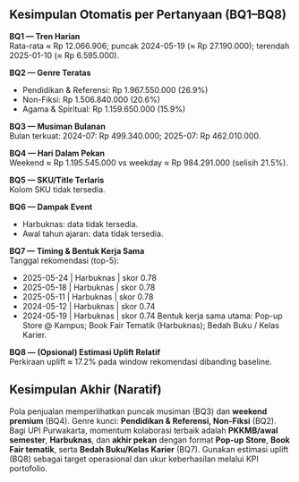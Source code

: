 ## Kesimpulan Otomatis per Pertanyaan (BQ1–BQ8)

**BQ1 — Tren Harian**  
Rata-rata ≈ Rp 12.066.906; puncak 2024-05-19 (≈ Rp 27.190.000); terendah 2025-01-10 (≈ Rp 6.595.000).

**BQ2 — Genre Teratas**  
- Pendidikan & Referensi: Rp 1.967.550.000 (26.9%)
- Non-Fiksi: Rp 1.506.840.000 (20.6%)
- Agama & Spiritual: Rp 1.159.650.000 (15.9%)

**BQ3 — Musiman Bulanan**  
Bulan terkuat: 2024-07: Rp 499.340.000; 2025-07: Rp 462.010.000.

**BQ4 — Hari Dalam Pekan**  
Weekend ≈ Rp 1.195.545.000 vs weekday ≈ Rp 984.291.000 (selisih 21.5%).

**BQ5 — SKU/Title Terlaris**  
Kolom SKU tidak tersedia.

**BQ6 — Dampak Event**  
- Harbuknas: data tidak tersedia.
- Awal tahun ajaran: data tidak tersedia.


**BQ7 — Timing & Bentuk Kerja Sama**  
Tanggal rekomendasi (top-5):
- 2025-05-24 | Harbuknas | skor 0.78
- 2025-05-18 | Harbuknas | skor 0.78
- 2025-05-11 | Harbuknas | skor 0.78
- 2024-05-12 | Harbuknas | skor 0.74
- 2024-05-19 | Harbuknas | skor 0.74
Bentuk kerja sama utama: Pop-up Store @ Kampus; Book Fair Tematik (Harbuknas); Bedah Buku / Kelas Karier.

**BQ8 — (Opsional) Estimasi Uplift Relatif**  
Perkiraan uplift ≈ 17.2% pada window rekomendasi dibanding baseline.

## Kesimpulan Akhir (Naratif)
Pola penjualan memperlihatkan puncak musiman (BQ3) dan **weekend premium** (BQ4). Genre kunci: **Pendidikan & Referensi, Non-Fiksi** (BQ2). Bagi UPI Purwakarta, momentum kolaborasi terbaik adalah **PKKMB/awal semester**, **Harbuknas**, dan **akhir pekan** dengan format **Pop-up Store**, **Book Fair tematik**, serta **Bedah Buku/Kelas Karier** (BQ7). Gunakan estimasi uplift (BQ8) sebagai target operasional dan ukur keberhasilan melalui KPI portofolio.